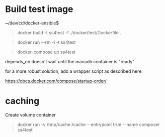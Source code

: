 # Build test image

~/dev/cd/docker-ansible$ 
> docker build -t ss4test -f ./docker/test/Dockerfile .

> docker run --rm -i -t ss4test

> docker-compose up ss4test

depends_on doesn't wait until the mariadb container is "ready"

for a more robust solution, add a wrapper script as described here:

https://docs.docker.com/compose/startup-order/


# caching

Create volume container

> docker run -v /tmp/cache:/cache --entrypoint true --name composer ss4test